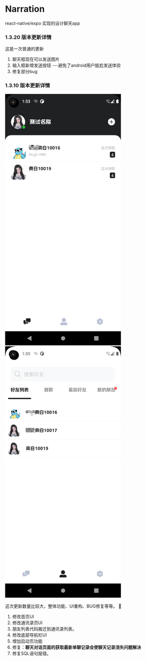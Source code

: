 # Narration
react-native/expo 实现的设计聊天app


### 1.3.20 版本更新详情

这是一次普通的更新

1. 聊天框现在可以发送图片
2. 输入框新增发送按钮 ---避免了android用户尴尬发送体验
3. 修复部分bug

### 1.3.10 版本更新详情

![首页UI](./mdImg/1678413238812.jpg "首页UI")     ![首页UI](./mdImg/Snipaste_2023-03-10_09-55-21.png "首页UI")

这次更新数量比较大，整体功能、UI重构、BUG修复等等。 🥳

1. 修改首页UI
2. 修改通讯录页UI
3. 朋友列表代码搬迁到通讯录列表。
4. 修改底部导航栏UI
5. 增加启动页功能
6. 修复：**聊天对话页面的获取最新单聊记录会使聊天记录消失问题解决**
7. 修复SQL语句报错。